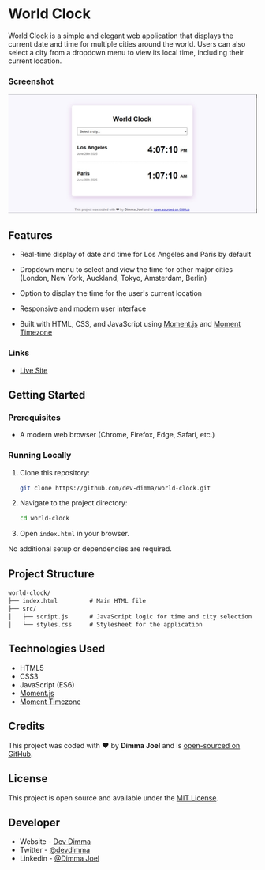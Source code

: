 # World Clock

World Clock is a simple and elegant web application that displays the current date and time for multiple cities around the world. Users can also select a city from a dropdown menu to view its local time, including their current location.

### Screenshot

![](/img/world-clock.jpg)

## Features

- Real-time display of date and time for Los Angeles and Paris by default

- Dropdown menu to select and view the time for other major cities (London, New York, Auckland, Tokyo, Amsterdam, Berlin)

- Option to display the time for the user's current location

- Responsive and modern user interface

- Built with HTML, CSS, and JavaScript using [Moment.js](https://momentjs.com/) and [Moment Timezone](https://momentjs.com/timezone/)

### Links

- [Live Site](https://world-clock-devdimma.vercel.app/)

## Getting Started

### Prerequisites

- A modern web browser (Chrome, Firefox, Edge, Safari, etc.)

### Running Locally

1. Clone this repository:
   ```sh
   git clone https://github.com/dev-dimma/world-clock.git
   ```
2. Navigate to the project directory:
   ```sh
   cd world-clock
   ```
3. Open `index.html` in your browser.

No additional setup or dependencies are required.

## Project Structure

```
world-clock/
├── index.html         # Main HTML file
├── src/
│   ├── script.js      # JavaScript logic for time and city selection
│   └── styles.css     # Stylesheet for the application
```

## Technologies Used

- HTML5
- CSS3
- JavaScript (ES6)
- [Moment.js](https://momentjs.com/)
- [Moment Timezone](https://momentjs.com/timezone/)

## Credits

This project was coded with ❤ by **Dimma Joel** and is [open-sourced on GitHub](https://github.com/Dimma-Joel/world-clock).

## License

This project is open source and available under the [MIT License](LICENSE).

## Developer

- Website - [Dev Dimma](https://dev-dimma.vercel.app/)
- Twitter - [@devdimma](https://x.com/devdimma)
- Linkedin - [@Dimma Joel](https://www.linkedin.com/in/dimma-joel-technology-frontend-developer-dev-dimma-technical-writer/)
